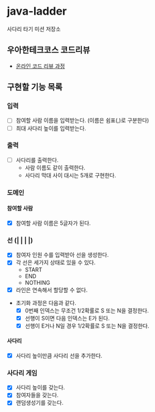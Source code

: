 # java-ladder

사다리 타기 미션 저장소

## 우아한테크코스 코드리뷰

- [온라인 코드 리뷰 과정](https://github.com/woowacourse/woowacourse-docs/blob/master/maincourse/README.md)

## 구현할 기능 목록

### 입력

- [ ] 참여할 사람 이름을 입력받는다. (이름은 쉼표(,)로 구분한다)
- [ ] 최대 사다리 높이를 입력받는다.

### 출력

- [ ] 사다리를 출력한다.
    - 사람 이름도 같이 출력한다.
    - 사다리 막대 사이 대시는 5개로 구현한다.

### 도메인

#### 참여할 사람

- [x] 참여할 사람 이름은 5글자가 된다.

### 선 (| | | |)

- [x] 참여자 인원 수를 입력받아 선을 생성한다.
- [x] 각 선은 세가지 상태로 있을 수 있다.
  - START
  - END
  - NOTHING
- [x] 라인은 연속해서 할당할 수 없다.
- 초기화 과정은 다음과 같다.
  - [x] 0번째 인덱스는 무조건 1/2확률로 S 또는 N을 결정한다.
  - [x] 선행이 S이면 다음 인덱스는 E가 된다.
  - [x] 선행이 E거나 N일 경우 1/2확률로 S 또는 N을 결정한다.

#### 사다리

- [x] 사다리 높이만큼 사다리 선을 추가한다.

### 사다리 게임

- [x] 사다리 높이를 갖는다.
- [x] 참여자들을 갖는다.
- [x] 랜덤생성기를 갖는다.